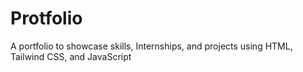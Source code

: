 # Protfolio
A portfolio to showcase skills, Internships, and projects using HTML, Tailwind CSS, and JavaScript

